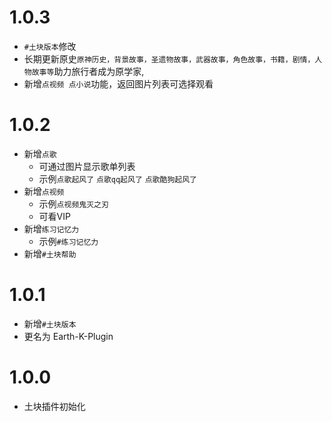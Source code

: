 # 1.0.3
* `#土块版本`修改
* 长期更新原史`原神历史，背景故事，圣遗物故事，武器故事，角色故事，书籍，剧情，人物故事等`助力旅行者成为原学家,
* 新增`点视频 点小说`功能，返回图片列表可选择观看

# 1.0.2
* 新增`点歌`
  * 可通过图片显示歌单列表
  * 示例`点歌起风了` `点歌qq起风了` `点歌酷狗起风了`
* 新增`点视频`
  * 示例`点视频鬼灭之刃`
  * 可看VIP
* 新增`练习记忆力`
  * 示例`#练习记忆力`
* 新增`#土块帮助`

# 1.0.1
* 新增`#土块版本`
* 更名为 Earth-K-Plugin

# 1.0.0
* 土块插件初始化